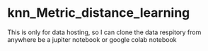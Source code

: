 # knn_Metric_distance_learning
This is only for data hosting, so I can clone the data respitory from anywhere be a jupiter notebook or google colab notebook
